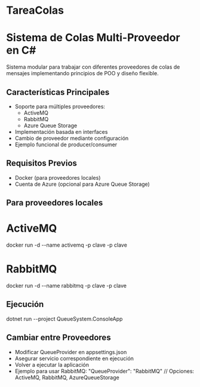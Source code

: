 # TareaColas
# Sistema de Colas Multi-Proveedor en C#

Sistema modular para trabajar con diferentes proveedores de colas de mensajes implementando principios de POO y diseño flexible.

## Características Principales
- Soporte para múltiples proveedores:
  -  ActiveMQ
  -  RabbitMQ
  -  Azure Queue Storage
- Implementación basada en interfaces
- Cambio de proveedor mediante configuración
- Ejemplo funcional de producer/consumer

## Requisitos Previos
- Docker (para proveedores locales)
- Cuenta de Azure (opcional para Azure Queue Storage)

  
## Para proveedores locales
# ActiveMQ
docker run -d --name activemq -p clave -p clave

# RabbitMQ
docker run -d --name rabbitmq -p clave -p clave

## Ejecución
dotnet run --project QueueSystem.ConsoleApp

## Cambiar entre Proveedores
- Modificar QueueProvider en appsettings.json
- Asegurar servicio correspondiente en ejecución
- Volver a ejecutar la aplicación
- Ejemplo para usar RabbitMQ:
   "QueueProvider": "RabbitMQ" // Opciones: ActiveMQ, RabbitMQ, AzureQueueStorage

